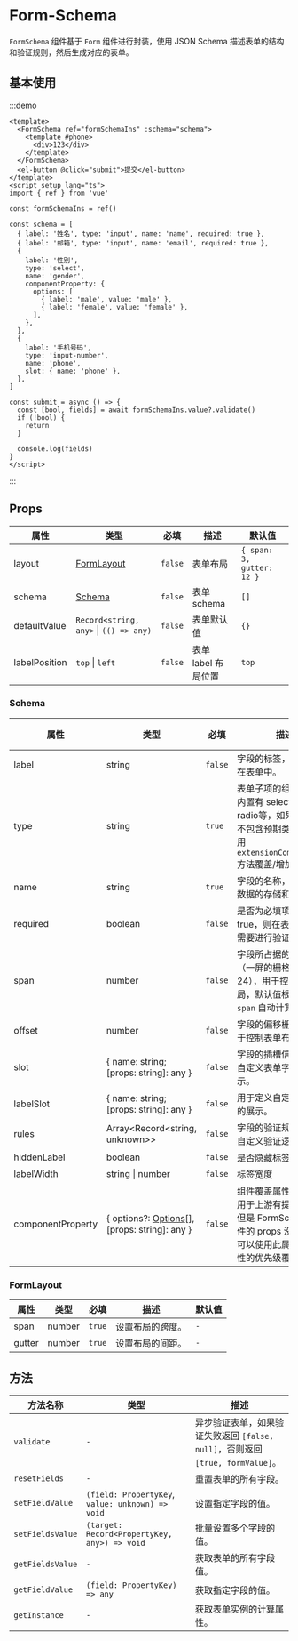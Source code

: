 # Form-Schema

`FormSchema` 组件基于 `Form` 组件进行封装，使用 JSON Schema 描述表单的结构和验证规则，然后生成对应的表单。

## 基本使用

:::demo

```vue
<template>
  <FormSchema ref="formSchemaIns" :schema="schema">
    <template #phone>
      <div>123</div>
    </template>
  </FormSchema>
  <el-button @click="submit">提交</el-button>
</template>
<script setup lang="ts">
import { ref } from 'vue'

const formSchemaIns = ref()

const schema = [
  { label: '姓名', type: 'input', name: 'name', required: true },
  { label: '邮箱', type: 'input', name: 'email', required: true },
  {
    label: '性别',
    type: 'select',
    name: 'gender',
    componentProperty: {
      options: [
        { label: 'male', value: 'male' },
        { label: 'female', value: 'female' },
      ],
    },
  },
  {
    label: '手机号码',
    type: 'input-number',
    name: 'phone',
    slot: { name: 'phone' },
  },
]

const submit = async () => {
  const [bool, fields] = await formSchemaIns.value?.validate()
  if (!bool) {
    return
  }

  console.log(fields)
}
</script>
```

:::

## Props

<!-- prettier-ignore -->
| 属性          | 类型                                    | 必填    | 描述                | 默认值                    |
| ------------- | --------------------------------------- | ------- | ------------------- | ------------------------- |
| layout        | [FormLayout](#formlayout)               | `false` | 表单布局            | `{ span: 3, gutter: 12 }` |
| schema        | [Schema](#schema)                       | `false` | 表单 schema         | `[]`                      |
| defaultValue  | `Record<string, any>` \\| `(() => any)` | `false` | 表单默认值          | `{}`                      |
| labelPosition | `top` \\| `left`                        | `false` | 表单 label 布局位置 | `top`                     |

### Schema

<!-- prettier-ignore -->
| 属性              | 类型                                                      | 必填    | 描述                                                                                                                            | 默认值  |
| ----------------- | --------------------------------------------------------- | ------- | ------------------------------------------------------------------------------------------------------------------------------- | ------- |
| label             | string                                                    | `false` | 字段的标签，用于显示在表单中。                                                                                                  | `-`     |
| type              | string                                                    | `true`  | 表单子项的组件类型，内置有 select、input、radio等，如果内置组件不包含预期类型，可使用 `extensionComponentMap` 方法覆盖/增加类型 | `-`     |
| name              | string                                                    | `true`  | 字段的名称，用于表单数据的存储和传递。                                                                                          | `-`     |
| required          | boolean                                                   | `false` | 是否为必填项，若为 true，则在表单提交时需要进行验证。                                                                           | `false` |
| span              | number                                                    | `false` | 字段所占据的栅格数（一屏的栅格数为24），用于控制表单布局，默认值根据布局 `span` 自动计算。                                      | `-`     |
| offset            | number                                                    | `false` | 字段的偏移栅格数，用于控制表单布局。                                                                                            | `-`     |
| slot              | { name: string; [props: string]: any }                    | `false` | 字段的插槽信息，用于自定义表单字段的展示。                                                                                      | `-`     |
| labelSlot         | { name: string; [props: string]: any }                    | `false` | 用于定义自定义 label 的展示。                                                                                                   | `-`     |
| rules             | Array\<Record\<string, unknown\>\>                        | `false` | 字段的验证规则，用于自定义验证逻辑。                                                                                            | `-`     |
| hiddenLabel       | boolean                                                   | `false` | 是否隐藏标签                                                                                                                    | `true`  |
| labelWidth        | string \\| number                                         | `false` | 标签宽度                                                                                                                        | `-`     |
| componentProperty | { options?: [Options](#options)[], [props: string]: any } | `false` | 组件覆盖属性，此属性用于上游有提供属性，但是 FormSchema 组件的 props 没有覆盖，可以使用此属性进行属性的优先级覆盖。             | `{}`    |

### FormLayout

<!-- prettier-ignore -->
| 属性   | 类型   | 必填   | 描述             | 默认值 |
| ------ | ------ | ------ | ---------------- | ------ |
| span   | number | `true` | 设置布局的跨度。 | `-`    |
| gutter | number | `true` | 设置布局的间距。 | `-`    |

## 方法

<!-- prettier-ignore -->
| 方法名称         | 类型                                             | 描述                                                                           |
| ---------------- | ------------------------------------------------ | ------------------------------------------------------------------------------ |
| `validate`       | `-`                                              | 异步验证表单，如果验证失败返回 `[false, null]`，否则返回 `[true, formValue]`。 |
| `resetFields`    | `-`                                              | 重置表单的所有字段。                                                           |
| `setFieldValue`  | `(field: PropertyKey`, `value: unknown) => void` | 设置指定字段的值。                                                             |
| `setFieldsValue` | `(target: Record<PropertyKey, any>) => void`     | 批量设置多个字段的值。                                                         |
| `getFieldsValue` | `-`                                              | 获取表单的所有字段值。                                                         |
| `getFieldValue`  | `(field: PropertyKey) => any`                    | 获取指定字段的值。                                                             |
| `getInstance`    | `-`                                              | 获取表单实例的计算属性。                                                       |
